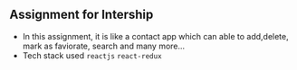 ## Assignment for Intership 

- In this assignment, it is like a contact app which can able to add,delete, mark as faviorate, search and many more...
- Tech stack used `reactjs` `react-redux` 
